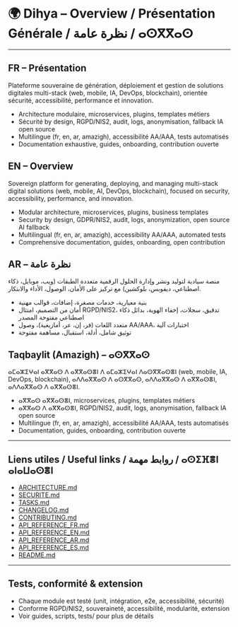# 🌍 Dihya – Overview / Présentation Générale / نظرة عامة / ⴰⵙⴳⴳⴰⵙ

---

## FR – Présentation
Plateforme souveraine de génération, déploiement et gestion de solutions digitales multi-stack (web, mobile, IA, DevOps, blockchain), orientée sécurité, accessibilité, performance et innovation.
- Architecture modulaire, microservices, plugins, templates métiers
- Sécurité by design, RGPD/NIS2, audit, logs, anonymisation, fallback IA open source
- Multilingue (fr, en, ar, amazigh), accessibilité AA/AAA, tests automatisés
- Documentation exhaustive, guides, onboarding, contribution ouverte

## EN – Overview
Sovereign platform for generating, deploying, and managing multi-stack digital solutions (web, mobile, AI, DevOps, blockchain), focused on security, accessibility, performance, and innovation.
- Modular architecture, microservices, plugins, business templates
- Security by design, GDPR/NIS2, audit, logs, anonymization, open source AI fallback
- Multilingual (fr, en, ar, amazigh), accessibility AA/AAA, automated tests
- Comprehensive documentation, guides, onboarding, open contribution

## AR – نظرة عامة
منصة سيادية لتوليد ونشر وإدارة الحلول الرقمية متعددة الطبقات (ويب، موبايل، ذكاء اصطناعي، ديفوبس، بلوكشين) مع تركيز على الأمان، الوصول، الأداء والابتكار.
- بنية معيارية، خدمات مصغرة، إضافات، قوالب مهنية
- أمان من التصميم، امتثال RGPD/NIS2، تدقيق، سجلات، إخفاء الهوية، بدائل ذكاء اصطناعي مفتوحة المصدر
- متعدد اللغات (فر، إن، عر، أمازيغية)، وصول AA/AAA، اختبارات آلية
- توثيق شامل، أدلة، استقبال، مساهمة مفتوحة

## Taqbaylit (Amazigh) – ⴰⵙⴳⴳⴰⵙ
ⴰⵎⴰⵣⵉⵖⴰⵏ ⴰⴳⴳⴰⵙ ⴷ ⴰⴳⴳⴰⵙⴻⵏ ⴷ ⴰⵎⴰⵣⵉⵖⴰⵏ ⴷⴰⵙⴳⴳⴰⵙⴻⵏ (web, mobile, IA, DevOps, blockchain), ⴰⴷⴷⴰⴳⴳⴰⵙ ⴷ ⴰⵙⴳⴳⴰⵙ, ⴰⴷⴷⴰⴳⴳⴰⵙ ⴷ ⴰⴳⴳⴰⵙⴻⵏ, ⴰⴷⴷⴰⴳⴳⴰⵙ ⴷ ⴰⴳⴳⴰⵙⴻⵏ.
- ⴰⴳⴳⴰⵙ ⴰⴳⴳⴰⵙⴻⵏ, microservices, plugins, templates métiers
- ⴰⴳⴳⴰⵙ ⴷ ⴰⴳⴳⴰⵙⴻⵏ, RGPD/NIS2, audit, logs, anonymisation, fallback IA open source
- Multilingue (fr, en, ar, amazigh), accessibilité AA/AAA, tests automatisés
- Documentation, guides, onboarding, contribution ouverte

---

## Liens utiles / Useful links / روابط مهمة / ⴰⵙⵉⴼⴻⵏ ⴰⵏⴰⵡⴰⵙⴻⵏ
- [ARCHITECTURE.md](../ARCHITECTURE.md)
- [SECURITE.md](../securite.md)
- [TASKS.md](../TASKS.md)
- [CHANGELOG.md](../CHANGELOG.md)
- [CONTRIBUTING.md](../CONTRIBUTING.md)
- [API_REFERENCE_FR.md](API_REFERENCE_FR.md)
- [API_REFERENCE_EN.md](API_REFERENCE_EN.md)
- [API_REFERENCE_AR.md](API_REFERENCE_AR.md)
- [API_REFERENCE_ES.md](API_REFERENCE_ES.md)
- [README.md](../README.md)

---

## Tests, conformité & extension
- Chaque module est testé (unit, intégration, e2e, accessibilité, sécurité)
- Conforme RGPD/NIS2, souveraineté, accessibilité, modularité, extension
- Voir guides, scripts, tests/ pour plus de détails
